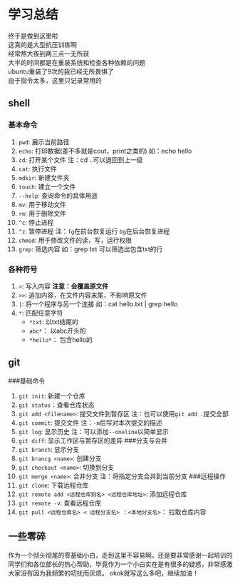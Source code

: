 # 学习总结
终于是做到这里啦  
这真的是大型抗压训练啊  
经常熬大夜到两三点一无所获  
大半的时间都是在重装系统和检查各种依赖的问题  
ubuntu重装了9次的我已经无所畏惧了  
由于指令太多，这里只记录常用的  

## shell

### 基本命令
1. `pwd`: 展示当前路径
2. `echo`: 打印数据(差不多就是cout，print之类的)  如：echo hello
3. `cd`: 打开某个文件  注：cd ..可以退回到上一级
4. `cat`: 执行文件
5. `mdkir`: 新建文件夹
6. `touch`: 建立一个文件
7. `--help`: 查询命令的具体用途
8. `mv`: 用于移动文件
9. `rm`: 用于删除文件
10. `^c`: 停止进程
11. `^z`: 暂停进程  注：`fg`在前台恢复运行  `bg`在后台恢复进程
12. `chmod`: 用于修改文件的读，写，运行权限
13. `grep`: 筛选内容  如：grep txt 可以筛选出包含txt的行
### 各种符号
1. `>`: 写入内容 __注意：会覆盖原文件__
2. `>>`: 追加内容，在文件内容末尾，不影响原文件
3. `|`: 将一个程序与另一个连接  如：cat hello.txt | grep hello
4. `*`: 匹配任意字符
   + `*txt`: 以txt结尾的
   + `abc*`： 以abc开头的
   + `*hello*`： 包含hello的


## git

###基础命令
1. `git init`: 新建一个仓库
2. `git status`：查看仓库状态
3. `git add <filename>`: 提交文件到暂存区  注：也可以使用`git add .`提交全部
4. `git commit`: 提交文件  注：`-m`后写对本次提交的描述
5. `git log`: 显示历史  注：可以添加`--oneline`以简单显示
6. `git diff`: 显示工作区与暂存区的差异
###分支与合并
1. `git branch`: 显示分支
2. `git brancg <name>`: 创建分支
3. `git checkout <name>`: 切换到分支
4. `git merge <name>`: 合并分支  注：将指定分支合并到当前分支
###远程操作
1. `git clone`: 下载远程仓库
2. `git remote add <远程仓库别名> <远程仓库地址>`: 添加远程仓库
3. `git remote -v`: 查看远程仓库
4. `git pull <远程仓库名> < 远程分支名> ：<本地分支名>`： 拉取仓库内容


## 一些零碎

作为一个彻头彻尾的零基础小白，走到这里不容易啊。还是要非常感谢一起培训的同学们和各位部长的热心帮助，毕竟作为一个小白实在是有很多的疑惑，非常感激大家没有因为我频繁的叨扰而厌烦。
okok就写这么多吧，继续加油！

                 
